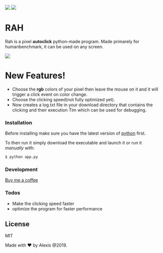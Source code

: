 [![](https://img.shields.io/badge/version-1.0-green)]()
[![](https://img.shields.io/badge/build-stable-orange)]()

# RAH

Rah is a pixel **autoclick** python-made program. Made primarely for humanbenchmark, it can be used on any screen.

![](https://imgur.com/a/QhRQNuP)

# New Features!

  - Choose the **rgb** colors of your pixel then leave the mouse on it and it will trigger a click event on color change.
  - Choose the clicking speed(not fully optimized yet).
  - Now creates a log.txt file in your download directory that contains the clicking and their execution Tim which can be used for debugging.

### Installation
Before installing make sure you have the latest version of [python](https://www.python.org/downloads/) first.

To then run it simply download the executable and launch it or run it *manually* with:

```sh
$ python app.py
```


### Development

[Buy me a coffee](https://www.buymeacoffee.com/)

### Todos

 - Make the clicking speed faster
 - optimize the program for faster performance

License
----

MIT

Made with ❤️ by Alexis @2019.
